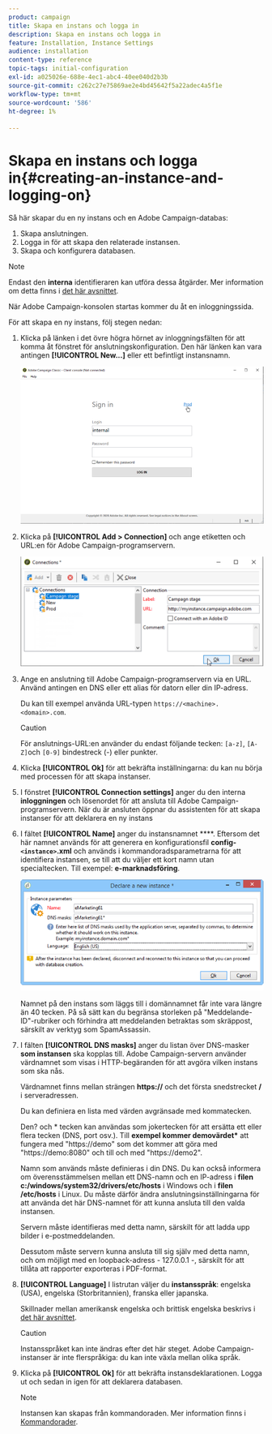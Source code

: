 ```yaml
---
product: campaign
title: Skapa en instans och logga in
description: Skapa en instans och logga in
feature: Installation, Instance Settings
audience: installation
content-type: reference
topic-tags: initial-configuration
exl-id: a025026e-688e-4ec1-abc4-40ee040d2b3b
source-git-commit: c262c27e75869ae2e4bd45642f5a22adec4a5f1e
workflow-type: tm+mt
source-wordcount: '586'
ht-degree: 1%

---
```


# Skapa en instans och logga in{#creating-an-instance-and-logging-on}



Så här skapar du en ny instans och en Adobe Campaign-databas:

1. Skapa anslutningen.
1. Logga in för att skapa den relaterade instansen.
1. Skapa och konfigurera databasen.

>[!NOTE]
>
>Endast den **interna** identifieraren kan utföra dessa åtgärder. Mer information om detta finns i [det här avsnittet](../../installation/using/configuring-campaign-server.md#internal-identifier).

När Adobe Campaign-konsolen startas kommer du åt en inloggningssida.

För att skapa en ny instans, följ stegen nedan:

1. Klicka på länken i det övre högra hörnet av inloggningsfälten för att komma åt fönstret för anslutningskonfiguration. Den här länken kan vara antingen **[!UICONTROL New...]** eller ett befintligt instansnamn.

   ![](assets/s_ncs_install_define_connection_01.png)

1. Klicka på **[!UICONTROL Add > Connection]** och ange etiketten och URL:en för Adobe Campaign-programservern.

   ![](assets/s_ncs_install_define_connection_02.png)

1. Ange en anslutning till Adobe Campaign-programservern via en URL. Använd antingen en DNS eller ett alias för datorn eller din IP-adress.

   Du kan till exempel använda URL-typen `https://<machine>.<domain>.com`.

   >[!CAUTION]
   >
   >För anslutnings-URL:en använder du endast följande tecken: `[a-z]`, `[A-Z]`och `[0-9]` bindestreck (-) eller punkter.

1. Klicka **[!UICONTROL Ok]** för att bekräfta inställningarna: du kan nu börja med processen för att skapa instanser.
1. I fönstret **[!UICONTROL Connection settings]** anger du den interna **inloggningen** och lösenordet för att ansluta till Adobe Campaign-programservern. När du är ansluten öppnar du assistenten för att skapa instanser för att deklarera en ny instans
1. I fältet **[!UICONTROL Name]** anger du instansnamnet ****. Eftersom det här namnet används för att generera en konfigurationsfil **config-`<instance>`.xml** och används i kommandoradsparametrarna för att identifiera instansen, se till att du väljer ett kort namn utan specialtecken. Till exempel: **e-marknadsföring**.

   ![](assets/s_ncs_install_create_instance.png)

   Namnet på den instans som läggs till i domännamnet får inte vara längre än 40 tecken. På så sätt kan du begränsa storleken på &quot;Meddelande-ID&quot;-rubriker och förhindra att meddelanden betraktas som skräppost, särskilt av verktyg som SpamAssassin.

1. I fälten **[!UICONTROL DNS masks]** anger du listan över DNS-masker **som instansen** ska kopplas till. Adobe Campaign-servern använder värdnamnet som visas i HTTP-begäranden för att avgöra vilken instans som ska nås.

   Värdnamnet finns mellan strängen **https://** och det första snedstrecket **/** i serveradressen.

   Du kan definiera en lista med värden avgränsade med kommatecken.

   Den? och &#42; tecken kan användas som jokertecken för att ersätta ett eller flera tecken (DNS, port osv.). Till **exempel kommer demovärdet&#42;** att fungera med &quot;https://demo&quot; som det kommer att göra med &quot;https://demo:8080&quot; och till och med &quot;https://demo2&quot;.

   Namn som används måste definieras i din DNS. Du kan också informera om överensstämmelsen mellan ett DNS-namn och en IP-adress i **filen c:/windows/system32/drivers/etc/hosts** i Windows och i **filen /etc/hosts** i Linux. Du måste därför ändra anslutningsinställningarna för att använda det här DNS-namnet för att kunna ansluta till den valda instansen.

   Servern måste identifieras med detta namn, särskilt för att ladda upp bilder i e-postmeddelanden.

   Dessutom måste servern kunna ansluta till sig själv med detta namn, och om möjligt med en loopback-adress - 127.0.0.1 -, särskilt för att tillåta att rapporter exporteras i PDF-format.

1. **[!UICONTROL Language]** I listrutan väljer du **instansspråk**: engelska (USA), engelska (Storbritannien), franska eller japanska.

   Skillnader mellan amerikansk engelska och brittisk engelska beskrivs i [det här avsnittet](../../platform/using/adobe-campaign-workspace.md#date-and-time).

   >[!CAUTION]
   >
   >Instansspråket kan inte ändras efter det här steget. Adobe Campaign-instanser är inte flerspråkiga: du kan inte växla mellan olika språk.

1. Klicka på **[!UICONTROL Ok]** för att bekräfta instansdeklarationen. Logga ut och sedan in igen för att deklarera databasen.

   >[!NOTE]
   >
   >Instansen kan skapas från kommandoraden. Mer information finns i [Kommandorader](../../installation/using/command-lines.md).
